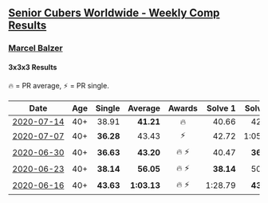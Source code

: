 <style>table {white-space: nowrap;}</style>

## [Senior Cubers Worldwide - Weekly Comp Results](/scw-comp/results/)
### [Marcel Balzer](README.md)
#### 3x3x3 Results

<span style="white-space: nowrap;">🔥 = PR average</span>, <span style="white-space: nowrap;">⚡ = PR single</span>.

| Date | Age | Single | Average | Awards | Solve 1 | Solve 2 | Solve 3 | Solve 4 | Solve 5 | Video |
| :--: | :--: | --: | --: | :--: | --: | --: | --: | --: | --: | :-- |
| [2020-07-14](../../results/2020-07-14/333.md) | 40+ | 38.91 | **41.21** | 🔥 | 40.66 | 42.28 | 41.95 | 38.91 | 41.01 | [Desktop](https://www.facebook.com/marcel.balzer.9216/videos/10160216518607516) / [Mobile](https://m.facebook.com/marcel.balzer.9216/videos/10160216518607516) |
| [2020-07-07](../../results/2020-07-07/333.md) | 40+ | **36.28** | 43.43 | ⚡ | 42.72 | 1:05.10 | 39.69 | **36.28** | 47.87 | [Desktop](https://www.facebook.com/marcel.balzer.9216/videos/10160191111092516) / [Mobile](https://m.facebook.com/marcel.balzer.9216/videos/10160191111092516) |
| [2020-06-30](../../results/2020-06-30/333.md) | 40+ | **36.63** | **43.20** | 🔥 ⚡ | 40.47 | **36.63** | 45.69 | 43.43 | 46.54 | [Desktop](https://www.facebook.com/marcel.balzer.9216/videos/10160176743262516) / [Mobile](https://m.facebook.com/marcel.balzer.9216/videos/10160176743262516) |
| [2020-06-23](../../results/2020-06-23/333.md) | 40+ | **38.14** | **56.05** | 🔥 ⚡ | **38.14** | 50.19 | 50.50 | 1:07.45 | 1:27.79 | [Desktop](https://www.facebook.com/events/722150235200875/permalink/723006718448560) / [Mobile](https://m.facebook.com/events/722150235200875?view=permalink&id=723006718448560) |
| [2020-06-16](../../results/2020-06-16/333.md) | 40+ | **43.63** | **1:03.13** | 🔥 ⚡ | 1:28.79 | **43.63** | 1:18.69 | 53.31 | 57.39 | [Desktop](https://www.facebook.com/marcel.balzer.9216/videos/10160105327137516) / [Mobile](https://m.facebook.com/marcel.balzer.9216/videos/10160105327137516) |


<!-- Global site tag (gtag.js) - Google Analytics -->
<script async src="https://www.googletagmanager.com/gtag/js?id=UA-86348435-3"></script>
<script>window.dataLayer = window.dataLayer || []; function gtag() {dataLayer.push(arguments);} gtag('js', new Date()); gtag('config', 'UA-86348435-3');</script>
